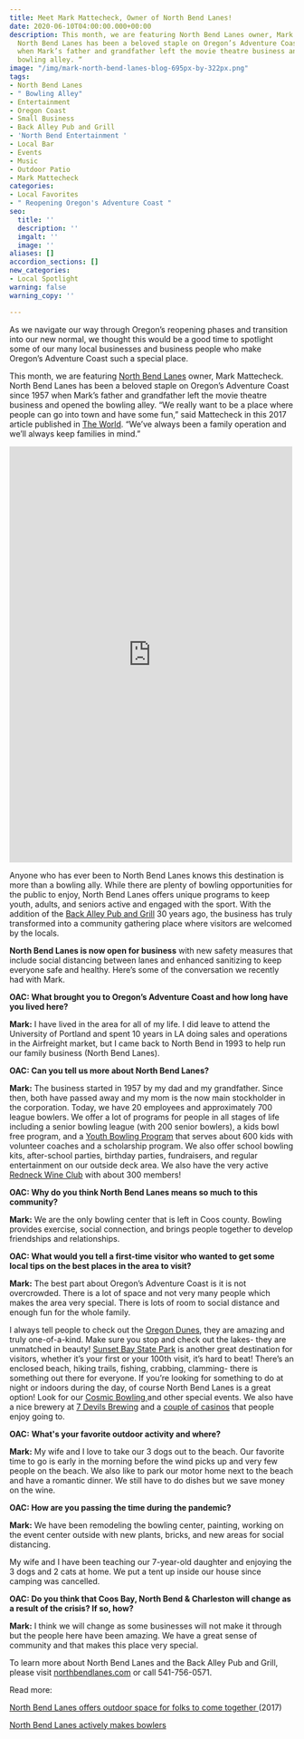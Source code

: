 ```yaml
---
title: Meet Mark Mattecheck, Owner of North Bend Lanes!
date: 2020-06-10T04:00:00.000+00:00
description: This month, we are featuring North Bend Lanes owner, Mark Mattecheck.
  North Bend Lanes has been a beloved staple on Oregon’s Adventure Coast since 1957
  when Mark’s father and grandfather left the movie theatre business and opened the
  bowling alley. “
image: "/img/mark-north-bend-lanes-blog-695px-by-322px.png"
tags:
- North Bend Lanes
- " Bowling Alley"
- Entertainment
- Oregon Coast
- Small Business
- Back Alley Pub and Grill
- 'North Bend Entertainment '
- Local Bar
- Events
- Music
- Outdoor Patio
- Mark Mattecheck
categories:
- Local Favorites
- " Reopening Oregon's Adventure Coast "
seo:
  title: ''
  description: ''
  imgalt: ''
  image: ''
aliases: []
accordion_sections: []
new_categories:
- Local Spotlight
warning: false
warning_copy: ''

---
```

As we navigate our way through Oregon’s reopening phases and transition into our new normal, we thought this would be a good time to spotlight some of our many local businesses and business people who make Oregon’s Adventure Coast such a special place.

This month, we are featuring [North Bend Lanes](https://northbendlanes.com/) owner, Mark Mattecheck. North Bend Lanes has been a beloved staple on Oregon’s Adventure Coast since 1957 when Mark’s father and grandfather left the movie theatre business and opened the bowling alley. “We really want to be a place where people can go into town and have some fun,” said Mattecheck in this 2017 article published in [The World](https://theworldlink.com/news/local/business/north-bend-lanes-offers-outdoor-space-for-folks-to-come-together/article_fc08221a-d504-54ad-a58e-21f8634a88b9.html). “We’ve always been a family operation and we’ll always keep families in mind.”

<iframe src="https://www.facebook.com/plugins/post.php?href=https%3A%2F%2Fwww.facebook.com%2Foregonsmallbusinessassociation%2Fposts%2F120128486363302&width=500" width="500" height="735" style="border:none;overflow:hidden" scrolling="no" frameborder="0" allowTransparency="true" allow="encrypted-media"></iframe>

Anyone who has ever been to North Bend Lanes knows this destination is more than a bowling ally. While there are plenty of bowling opportunities for the public to enjoy, North Bend Lanes offers unique programs to keep youth, adults, and seniors active and engaged with the sport. With the addition of the [Back Alley Pub and Grill](https://www.facebook.com/BackAlleyPubAndGrill/?__tn__=K-R&eid=ARCtdcmvc6y0HbLv4PsPTFalE1UY0n-l6kuAx9S2V72h6SkHlNh1rWUpibqJ8T8RDJCib4kyocRxDKdM&fref=mentions&__xts__%5B0%5D=68.ARCQg17h-TE_ApUFv2w2KnGllu2n2bQIZEC2uvqb1GbD94VmPP8N5fFmlD33s7aEHOSwRWFGYrcyue2d0UBL7bJeI6wd3rM6cM-I3yU-OnWNiVWiFIqJbQ3jKnwsXV8e8mBHMtkk5wL5CCNslWT0HOpLG9sFYpLAgjdxxCfzkZd-LOgb7iCDX4PyztAAsO3WqKeX-SrB9HfIOWrTZHut5ghM0mzLFFzeEkZrwb3WFQioHGTEznV--1ENrWuCAhoELw45-DS3lbRJxoapPMwGV3ByF2E0KjaODqMblpzNw3PZD_FOAXFB7Gf2kR0zwIa9_jP9RnDC74mtLmQaRnYlSMQ) 30 years ago, the business has truly transformed into a community gathering place where visitors are welcomed by the locals.

**North Bend Lanes is now open for business** with new safety measures that include social distancing between lanes and enhanced sanitizing to keep everyone safe and healthy. Here’s some of the conversation we recently had with Mark.

**OAC: What brought you to Oregon’s Adventure Coast and how long have you lived here?**

**Mark:** I have lived in the area for all of my life. I did leave to attend the University of Portland and spent 10 years in LA doing sales and operations in the Airfreight market, but I came back to North Bend in 1993 to help run our family business (North Bend Lanes).

**OAC: Can you tell us more about North Bend Lanes?**

**Mark:** The business started in 1957 by my dad and my grandfather. Since then, both have passed away and my mom is the now main stockholder in the corporation. Today, we have 20 employees and approximately 700 league bowlers. We offer a lot of programs for people in all stages of life including a senior bowling league (with 200 senior bowlers), a kids bowl free program, and a [Youth Bowling Program](https://northbendlanes.com/bowling/youth-programs/) that serves about 600 kids with volunteer coaches and a scholarship program. We also offer school bowling kits, after-school parties, birthday parties, fundraisers, and regular entertainment on our outside deck area. We also have the very active [Redneck Wine Club](https://northbendlanes.com/redneck-wine-tasting/) with about 300 members!

**OAC: Why do you think North Bend Lanes means so much to this community?**

**Mark:** We are the only bowling center that is left in Coos county. Bowling provides exercise, social connection, and brings people together to develop friendships and relationships.

**OAC: What would you tell a first-time visitor who wanted to get some local tips on the best places in the area to visit?**

**Mark:** The best part about Oregon’s Adventure Coast is it is not overcrowded. There is a lot of space and not very many people which makes the area very special. There is lots of room to social distance and enough fun for the whole family.

I always tell people to check out the [Oregon Dunes](https://www.oregonsadventurecoast.com/untamed-dunes/), they are amazing and truly one-of-a-kind. Make sure you stop and check out the lakes- they are unmatched in beauty! [Sunset Bay State Park](https://www.oregonsadventurecoast.com/state-parks-and-national-lands/) is another great destination for visitors, whether it’s your first or your 100th visit, it’s hard to beat! There’s an enclosed beach, hiking trails, fishing, crabbing, clamming- there is something out there for everyone. If you’re looking for something to do at night or indoors during the day, of course North Bend Lanes is a great option! Look for our [Cosmic Bowling ](https://northbendlanes.com/cosmic-bowling/)and other special events. We also have a nice brewery at [7 Devils Brewing](https://www.7devilsbrewery.com/#/) and a [couple of casinos](https://www.oregonsadventurecoast.com/blog/try-your-luck-on-oregon-s-adventure-coast/) that people enjoy going to.

**OAC:** **What's your favorite outdoor activity and where?**

**Mark:** My wife and I love to take our 3 dogs out to the beach. Our favorite time to go is early in the morning before the wind picks up and very few people on the beach. We also like to park our motor home next to the beach and have a romantic dinner. We still have to do dishes but we save money on the wine.

**OAC: How are you passing the time during the pandemic?**

**Mark:** We have been remodeling the bowling center, painting, working on the event center outside with new plants, bricks, and new areas for social distancing.

My wife and I have been teaching our 7-year-old daughter and enjoying the 3 dogs and 2 cats at home. We put a tent up inside our house since camping was cancelled.

**OAC: Do you think that Coos Bay, North Bend & Charleston will change as a result of the crisis? If so, how?**

**Mark:** I think we will change as some businesses will not make it through but the people here have been amazing. We have a great sense of community and that makes this place very special.

To learn more about North Bend Lanes and the Back Alley Pub and Grill, please visit [northbendlanes.com](https://northbendlanes.com/) or call 541-756-0571.

Read more:

[North Bend Lanes offers outdoor space for folks to come together ](https://theworldlink.com/news/local/business/north-bend-lanes-offers-outdoor-space-for-folks-to-come-together/article_fc08221a-d504-54ad-a58e-21f8634a88b9.html)(2017)

[North Bend Lanes actively makes bowlers](https://theworldlink.com/news/local/north-bend-lanes-actively-makes-bowlers/article_480b495b-3f98-5c09-9099-30407359c114.html)